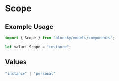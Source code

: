 # Scope

## Example Usage

```typescript
import { Scope } from "bluesky/models/components";

let value: Scope = "instance";
```

## Values

```typescript
"instance" | "personal"
```